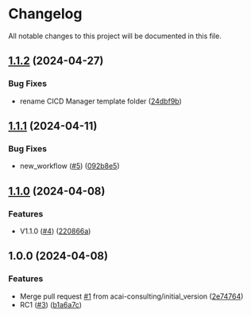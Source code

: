 # Changelog

All notable changes to this project will be documented in this file.

## [1.1.2](https://github.com/acai-consulting/terraform-aws-acf-idc/compare/1.1.1...1.1.2) (2024-04-27)


### Bug Fixes

* rename CICD Manager template folder ([24dbf9b](https://github.com/acai-consulting/terraform-aws-acf-idc/commit/24dbf9b500ac5d30e78a65e83e70350290b7b52e))

## [1.1.1](https://github.com/acai-consulting/terraform-aws-acf-idc/compare/1.1.0...1.1.1) (2024-04-11)


### Bug Fixes

* new_workflow ([#5](https://github.com/acai-consulting/terraform-aws-acf-idc/issues/5)) ([092b8e5](https://github.com/acai-consulting/terraform-aws-acf-idc/commit/092b8e57333c76cf0fe7f09d49ab3f4dd1c087bd))

## [1.1.0](https://github.com/acai-consulting/terraform-aws-acf-idc/compare/1.0.0...1.1.0) (2024-04-08)


### Features

* V1.1.0 ([#4](https://github.com/acai-consulting/terraform-aws-acf-idc/issues/4)) ([220866a](https://github.com/acai-consulting/terraform-aws-acf-idc/commit/220866a950b49e788cecfd9c43abaaeef48ac22e))

## 1.0.0 (2024-04-08)


### Features

* Merge pull request [#1](https://github.com/acai-consulting/terraform-aws-acf-idc/issues/1) from acai-consulting/initial_version ([2e74764](https://github.com/acai-consulting/terraform-aws-acf-idc/commit/2e74764f6124b610b11fb48ece68f08536848178))
* RC1 ([#3](https://github.com/acai-consulting/terraform-aws-acf-idc/issues/3)) ([b1a6a7c](https://github.com/acai-consulting/terraform-aws-acf-idc/commit/b1a6a7c33c0c9d02ef39d11f50e929b41dc710a4))
